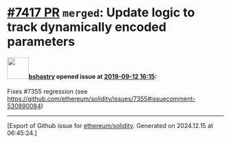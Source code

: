 # [\#7417 PR](https://github.com/ethereum/solidity/pull/7417) `merged`: Update logic to track dynamically encoded parameters

#### <img src="https://avatars.githubusercontent.com/u/2388185?v=4" width="50">[bshastry](https://github.com/bshastry) opened issue at [2019-09-12 16:15](https://github.com/ethereum/solidity/pull/7417):

Fixes #7355 regression (see https://github.com/ethereum/solidity/issues/7355#issuecomment-530890084)




-------------------------------------------------------------------------------



[Export of Github issue for [ethereum/solidity](https://github.com/ethereum/solidity). Generated on 2024.12.15 at 06:45:24.]
